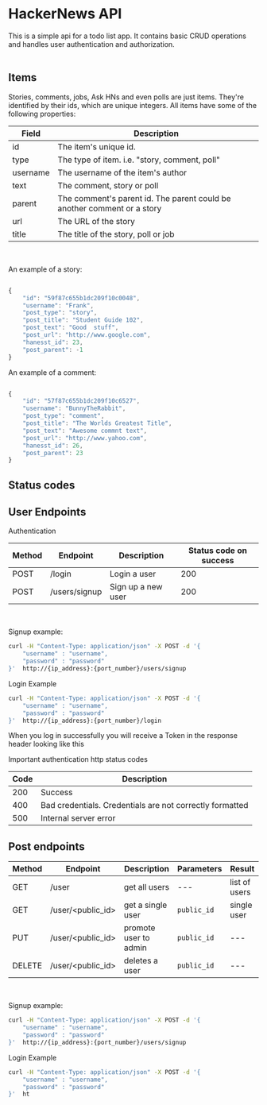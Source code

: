 # HackerNews API

This is a simple api for a todo list app. It contains basic CRUD operations and handles user authentication and authorization.
</br>
</br>  

## Items

Stories, comments, jobs, Ask HNs and even polls are just items. They're identified by their ids, which are unique integers. All items have some of the following properties:

| Field | Description |
| --- | --- |
| id | The item's unique id. |
| type | The type of item. i.e. "story, comment, poll" |
| username | The username of the item's author |
| text | The comment, story or poll |
| parent | The comment's parent id. The parent could be  another comment or a story |
| url | The URL of the story |
| title | The title of the story, poll or job |
</br>  

An example of a story:

```javascript

{
    "id": "59f87c655b1dc209f10c0048",
    "username": "Frank",
    "post_type": "story",
    "post_title": "Student Guide 102",
    "post_text": "Good  stuff",
    "post_url": "http://www.google.com",
    "hanesst_id": 23,
    "post_parent": -1
}

```

An example of a comment:

```javascript

{
    "id": "57f87c655b1dc209f10c6527",
    "username": "BunnyTheRabbit",
    "post_type": "comment",
    "post_title": "The Worlds Greatest Title",
    "post_text": "Awesome commnt text",
    "post_url": "http://www.yahoo.com",
    "hanesst_id": 26,
    "post_parent": 23
}

```

## Status codes



## User Endpoints

Authentication

| Method | Endpoint | Description | Status code on success |
| --- | --- | --- | --- |
| POST | /login | Login a user | 200 |
| POST | /users/signup | Sign up a new user | 200 |
</br>

Signup example:

```sh
curl -H "Content-Type: application/json" -X POST -d '{
    "username" : "username",
    "password" : "password"
}'  http://{ip_address}:{port_number}/users/signup
```

Login Example

```sh
curl -H "Content-Type: application/json" -X POST -d '{
    "username" : "username",
    "password" : "password"
}'  http://{ip_address}:{port_number}/login
```

When you log in successfully you will receive a Token in the response header looking like this

Important authentication http status codes

| Code | Description |
| --- | --- |
| 200 | Success |
| 400 | Bad credentials. Credentials are not correctly formatted |
| 500 | Internal server error |

## Post endpoints

| Method | Endpoint | Description | Parameters | Result |
| --- | --- | --- | --- | --- |
| GET | /user | get all users | --- | list of users | 
| GET | /user/<public_id> | get a single user | `public_id` | single user |
| PUT | /user/<public_id> | promote user to admin | `public_id` | --- |
| DELETE | /user/<public_id> | deletes a user | `public_id` | --- |
</br>

Signup example:

```sh
curl -H "Content-Type: application/json" -X POST -d '{
    "username" : "username",
    "password" : "password"
}'  http://{ip_address}:{port_number}/users/signup
```

Login Example

```sh
curl -H "Content-Type: application/json" -X POST -d '{
    "username" : "username",
    "password" : "password"
}'  ht

